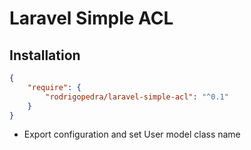 # Laravel Simple ACL

## Installation

```JSON
{
    "require": {
        "rodrigopedra/laravel-simple-acl": "^0.1"
    }
}
```

- Export configuration and set User model class name
